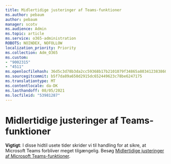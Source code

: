 ```yaml
---
title: Midlertidige justeringer af Teams-funktioner
ms.author: pebaum
author: pebaum
manager: scotv
ms.audience: Admin
ms.topic: article
ms.service: o365-administration
ROBOTS: NOINDEX, NOFOLLOW
localization_priority: Priority
ms.collection: Adm_O365
ms.custom:
- "9002315"
- "4511"
ms.openlocfilehash: 36d5c3d78b3da2cc59368b17b2101079f34865a80341238386041446fb972abe
ms.sourcegitcommit: b5f7da89a650d2915dc652449623c78be6247175
ms.translationtype: MT
ms.contentlocale: da-DK
ms.lasthandoff: 08/05/2021
ms.locfileid: "53981287"
---
```

# <a name="teams-temporary-feature-adjustments"></a>Midlertidige justeringer af Teams-funktioner

**Vigtigt**: I disse hidtil usete tider skrider vi til handling for at sikre, at Microsoft Teams forbliver meget tilgængelig. Besøg [Midlertidige justeringer af Microsoft Teams-funktioner](https://admin.microsoft.com/Adminportal/Home?source=applauncher#MessageCenter?id=MC206581).
